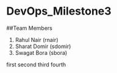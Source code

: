 # DevOps_Milestone3
##Team Members

1) Rahul Nair (rnair)    
2) Sharat Domir (sdomir)
3) Swagat Bora (sbora) 
 
first 
second
third
fourth
